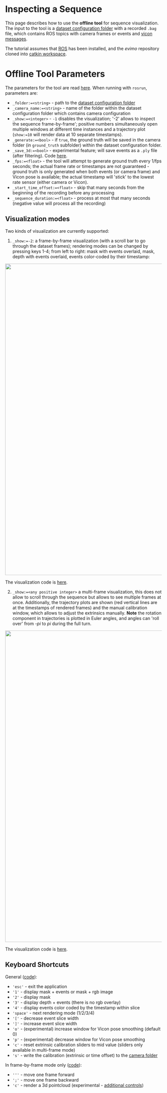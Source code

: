 # Inspecting a Sequence

This page describes how to use the **offline tool** for sequence visualization. The input to the tool is a [dataset configuration folder](https://github.com/better-flow/evimo/wiki/Dataset-Configuration-Folder) with a recorded `.bag` file, which contains ROS topics with camera frames or events and [vicon messages](https://github.com/KumarRobotics/vicon/tree/a6143808872ab02e8ebdc9384d4ea4d475e815b8/vicon/msg).

The tutorial assumes that [ROS](http://wiki.ros.org/noetic/Installation/Ubuntu) has been installed, and the *evimo* repository cloned into [catkin workspace](http://wiki.ros.org/ROS/Tutorials/InstallingandConfiguringROSEnvironment).

# Offline Tool Parameters
The parameters for the tool are read [here](https://github.com/better-flow/evimo/blob/67bc579e0588f8acd9d2cb37eb85cd5ddac8b6ef/evimo/offline.cpp#L173). When running with `rosrun`, parameters are:
 - `_folder:=<string>` - path to the [dataset configuration folder](https://github.com/better-flow/evimo/wiki/Dataset-Configuration-Folder)
 - `_camera_name:=<string>` - name of the folder within the dataset configuration folder which contains camera configuration
 - `_show:=<integer>` - `-1` disables the visualization; '-2' allows to inspect the sequence frame-by-frame'; positive numbers simultaneously open multiple windows at different time instances and a trajectory plot (`show:=10` will render data at 10 separate timestamps).
 - `_generate:=<bool>` - if `true`, the ground truth will be saved in the camera folder (in `ground_truth` subfolder) within the dataset configuration folder.
 - `_save_3d:=<bool>` - experimental feature; will save events as a `.ply` file (after filtering). Code [here](https://github.com/better-flow/evimo/blob/67bc579e0588f8acd9d2cb37eb85cd5ddac8b6ef/evimo/annotation_backprojector.h#L156).
 - `_fps:=<float>` - the tool will attempt to generate ground truth every 1/fps seconds; the actual frame rate or timestamps are not guaranteed - ground truth is only generated when both events (or camera frame) and Vicon pose is available; the actual timestamp will 'stick' to the lowest rate sensor (either camera or Vicon).
 - `_start_time_offset:=<float>` - skip that many seconds from the beginning of the recording before any processing
 - `_sequence_duration:=<float>` - process at most that many seconds (negative value will process all the recording)

## Visualization modes
Two kinds of visualization are currently supported: 
1) `_show:=-2`: a frame-by-frame visualization (with a scroll bar to go through the dataset frames); rendering modes can be changed by pressing keys 1-4; from left to right: mask with events overlaid, mask, depth with events overlaid, events color-coded by their timestamp:
<img src="https://github.com/better-flow/evimo/blob/master/docs/wiki_img/mode_1234.png" width="1000" />

The visualization code is [here](https://github.com/better-flow/evimo/blob/67bc579e0588f8acd9d2cb37eb85cd5ddac8b6ef/evimo/offline.cpp#L126).

2) `_show:=<any positive integer>` a multi-frame visualization, this does not allow to scroll through the sequence but allows to see multiple frames at once. Additionally, the trajectory plots are shown (red vertical lines are at the timestamps of rendered frames) and the manual calibration window, which allows to adjust the extrinsics manually. **Note** the rotation component in trajectories is plotted in Euler angles, and angles can 'roll over' from *-pi* to *pi* during the full turn.
<img src="https://github.com/better-flow/evimo/blob/master/docs/wiki_img/mode_5.png" width="1000" />

The visualization code is [here](https://github.com/better-flow/evimo/blob/67bc579e0588f8acd9d2cb37eb85cd5ddac8b6ef/evimo/dataset_frame.h#L82).

## Keyboard Shortcuts
General ([code](https://github.com/better-flow/evimo/blob/67bc579e0588f8acd9d2cb37eb85cd5ddac8b6ef/evimo/dataset.h#L196)):
 - `'esc'` - exit the application
 - `'1'` - display mask + events or mask + rgb image
 - `'2'` - display mask
 - `'3'` - display depth + events (there is no rgb overlay)
 - `'4'` - display events color coded by the timestamp within slice
 - `'space'` - next rendering mode (1/2/3/4)
 - `'['` - decrease event slice width
 - `']'` - increase event slice width
 - `'o'` - (experimental) increase window for Vicon pose smoothing (default 0)
 - `'p'` - (experimental) decrease window for Vicon pose smoothing
 - `'c'` - reset extrinsic calibration sliders to mid value (sliders only available in multi-frame mode)
 - `'s'` - write the calibration (extrinsic or time offset) to the [camera folder](https://github.com/better-flow/evimo/wiki/Dataset-Configuration-Folder)

In frame-by-frame mode only ([code](https://github.com/better-flow/evimo/blob/67bc579e0588f8acd9d2cb37eb85cd5ddac8b6ef/evimo/offline.cpp#L107)):
 - `'''` - move one frame forward
 - `';'` - move one frame backward
 - `'c'` - render a 3d pointcloud (experimental - [additional controls](https://github.com/better-flow/evimo/blob/67bc579e0588f8acd9d2cb37eb85cd5ddac8b6ef/evimo/annotation_backprojector.h#L661))

